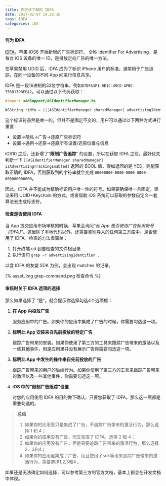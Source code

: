 ```yaml
---
title: 你应该了解的 IDFA
date: 2017-02-07 14:26:10
tags: IDFA
categories: iOS
---
```


#### 何为 IDFA

[IDFA](https://developer.apple.com/documentation/adsupport/asidentifiermanager)，苹果 iOS6 开始新增的广告标识符， 全称 Identifier For Advertising，是每台 iOS 设备的唯一 ID，是投放定向广告的唯一方法。

<!--more-->

在苹果禁用 UDID 后，IDFA 成为了标识 iPhone 用户的标准。通常用于广告追踪，在同一设备的不同 App 间进行信息共享。

IDFA 是一段16进制的32位字符串，例如`D7DFA3F1-0E1C-49CD-AFBC-75601390FEA2`。可以通过以下代码获取：

```objective-c
#import <AdSupport/ASIdentifierManager.h>

NSString *idfa = [[[ASIdentifierManager sharedManager] advertisingIdentifier] UUIDString];
```

这个标识符虽然是唯一的，但并不是固定不变的，用户可以通过以下两种方式进行重置：

- 设置→隐私→广告→还原广告标识符
- 设置→通用→还原→还原所有设置/还原位置与信息

iOS10 之后，还新增了“**限制广告追踪**” 的设置，所以在获取 IDFA 之前，最好优先判断一下 `[[ASIdentifierManager sharedManager] isAdvertisingTrackingEnabled]` 返回的 BOOL 值，假如返回的是 YES，则能获取正确的 IDFA，否则获取到的字符串就会变成 `00000000-0000-0000-0000-000000000000`。

因此，IDFA 并不能成为精确标识用户唯一性的符号。如果要确保唯一且固定，建议采用 UUID+Keychain 的方式，或者借助 iOS 系统可以获取的参数自定义一套算法去生成标志符。


#### 检查是否使用 IDFA

当 App 提交应用市场审核的时候，苹果会询问“*此 App 是否使用广告标识符号（IDFA）*”。这里除了本地代码以外，还需要鉴别导入的任何第三方库中，是否使用了 IDFA。检查的方法很简单：

1. 打开终端 cd 到要检查的文件根目录
2. 执行语句 `grep -r advertisingIdentifier . `

以含 IDFA 的友盟 SDK 为例，会出现 matches 的记录。

{% asset_img grep-command.png 检查命令 %}


#### 审核时关于 IDFA 选项的选择

那么如果选择了 “是”，就会提示你选择勾选4个选项框：

1. **在 App 内投放广告**

   服务应用中的广告。如果你的应用中集成了广告的时候，你需要勾选这一项。

2. **标明此 App 安装来自先前投放的特定广告**

   跟踪广告带来的安装。如果你使用了第三方的工具来跟踪广告带来的激活以及一些其他事件，但是应用里并没有展示广告你需要勾选这一项。

3. **标明此 App 中发生的操作来自先前投放的广告**

   跟踪广告带来的用户的后续行为。如果你使用了第三方的工具来跟踪广告带来的激活以及一些其他事件，你需要勾选这一项。

4. **iOS 中的“限制广告跟踪”设置**

   对您的应用使用 IDFA 的目的做下确认，只要您获取了 IDFA，那么这一项都是需要勾选的。

> **总结**
>
> 1. 如果你的应用里只是集成了广告，不追踪广告带来的激活行为，那么选择 1 和 4；
> 2. 如果你的应用没有广告，而又获取了 IDFA，选择 2 和 4；
> 3. 如果你的应用没有广告，但是需要追踪广告带来的激活行为，那么选择2、3和4；
> 4. 如果你的应用里集成了广告，而且使用了sdk等用来追踪广告带来的激活行为，需要选择1,2,3和4 。

如果还是无法确定如何选择，可以参考第三方的官方文档，基本上都会在开发文档中体现。